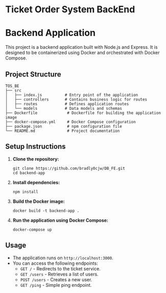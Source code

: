 # Ticket Order System BackEnd


# Backend Application

This project is a backend application built with Node.js and Express. It is designed to be containerized using Docker and orchestrated with Docker Compose.

## Project Structure

```
TOS_BE
├── src
│   ├── index.js          # Entry point of the application
│   ├── controllers       # Contains business logic for routes
│   ├── routes            # Defines application routes
│   └── models            # Data models and schemas
├── Dockerfile             # Dockerfile for building the application image
├── docker-compose.yml     # Docker Compose configuration
├── package.json           # npm configuration file
└── README.md              # Project documentation
```

## Setup Instructions

1. **Clone the repository:**
   ```
   git clone https://github.com/bradly0cjw/DB_FE.git
   cd backend-app
   ```

2. **Install dependencies:**
   ```
   npm install
   ```

3. **Build the Docker image:**
   ```
   docker build -t backend-app .
   ```

4. **Run the application using Docker Compose:**
   ```
   docker-compose up
   ```

## Usage

- The application runs on `http://localhost:3000`.
- You can access the following endpoints:
  - `GET /` - Redirects to the ticket service.
  - `GET /users` - Retrieves a list of users.
  - `POST /users` - Creates a new user.
  - `GET /ping` - Simple ping endpoint.

